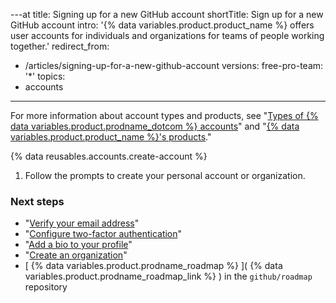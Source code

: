 ---at
title: Signing up for a new GitHub account
shortTitle: Sign up for a new GitHub account
intro: '{% data variables.product.product_name %} offers user accounts for individuals and organizations for teams of people working together.'
redirect_from:
  - /articles/signing-up-for-a-new-github-account
versions:
  free-pro-team: '*'
topics:
  - accounts
---

For more information about account types and products, see "[Types of {% data variables.product.prodname_dotcom %} accounts](/articles/types-of-github-accounts)" and "[{% data variables.product.product_name %}'s products](/articles/github-s-products)."

{% data reusables.accounts.create-account %}
1. Follow the prompts to create your personal account or organization.

### Next steps

- "[Verify your email address](/articles/verifying-your-email-address)"
- "[Configure two-factor authentication](/articles/configuring-two-factor-authentication)"
- "[Add a bio to your profile](/articles/adding-a-bio-to-your-profile)"
- "[Create an organization](/articles/creating-a-new-organization-from-scratch)"
- [ {% data variables.product.prodname_roadmap %} ]( {% data variables.product.prodname_roadmap_link %} ) in the  `github/roadmap` repository
